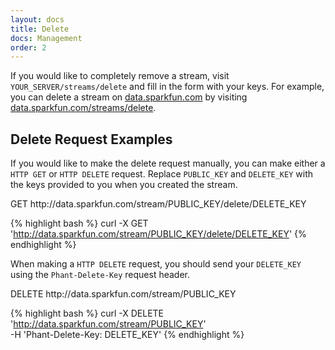 ```yaml
---
layout: docs
title: Delete
docs: Management
order: 2
---
```


If you would like to completely remove a stream, visit `YOUR_SERVER/streams/delete` and fill in the form with
your keys.  For example, you can delete a stream on [data.sparkfun.com](http://data.sparkfun.com) by visiting
[data.sparkfun.com/streams/delete](https://data.sparkfun.com/streams/delete).

## Delete Request Examples

If you would like to make the delete request manually, you can make either a `HTTP GET` or `HTTP DELETE`
request.  Replace `PUBLIC_KEY` and `DELETE_KEY` with the keys provided to you when you created the stream.

<div class="url">
  <span class="method GET">GET</span>
  http://data.sparkfun.com/stream/PUBLIC_KEY/delete/DELETE_KEY
</div>

{% highlight bash %}
curl -X GET 'http://data.sparkfun.com/stream/PUBLIC_KEY/delete/DELETE_KEY'
{% endhighlight %}

When making a `HTTP DELETE` request, you should send your `DELETE_KEY` using the `Phant-Delete-Key` request header.

<div class="url">
  <span class="method DELETE">DELETE</span>
  http://data.sparkfun.com/stream/PUBLIC_KEY
</div>

{% highlight bash %}
curl -X DELETE 'http://data.sparkfun.com/stream/PUBLIC_KEY' \
  -H 'Phant-Delete-Key: DELETE_KEY'
{% endhighlight %}
